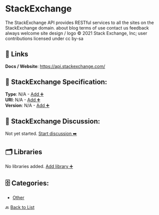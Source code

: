 # StackExchange

The StackExchange API provides RESTful services to all the sites on the StackExchange domain.  about blog terms of use contact us feedback always welcome site design / logo © 2021 Stack Exchange, Inc; user contributions licensed under cc by-sa

##  🔗 Links
**Docs / Website**: https://api.stackexchange.com/

## 🧬 StackExchange Specification:
**Type**: N/A - [Add ➕](https://github.com/apis-list/apis-list/edit/main/apis.yaml#L18293)  
**URI**: N/A - [Add ➕](https://github.com/apis-list/apis-list/edit/main/apis.yaml#L18293)  
**Version**: N/A - [Add ➕](https://github.com/apis-list/apis-list/edit/main/apis.yaml#L18293)

## 💬 StackExchange Discussion:
Not yet started. [Start discussion ➡️](https://github.com/apis-list/apis-list/discussions/new)

## 🗂️ Libraries

No libraries added. [Add library ➕](https://github.com/apis-list/apis-list/edit/main/apis.yaml#L18293)    


## 🗄️ Categories:
- [Other](https://github.com/apis-list/apis-list#other-)

🔙  [Back to List](https://github.com/apis-list/apis-list)
